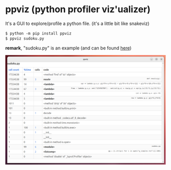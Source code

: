 # ppviz (python profiler viz'ualizer)

It's a GUI to explore/profile a python file.
(it's a little bit like snakeviz)

```
$ python -m pip install ppviz
$ ppviz sudoku.py
```
**remark**, "sudoku.py" is an example (and can be found [here](https://github.com/manatlan/sudoku_resolver/blob/master/sudoku.py))

![screenshot](screenshot.png?raw=true "Screenshot")
